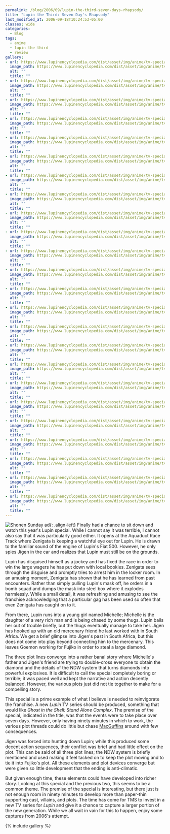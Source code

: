 ```yaml
---
permalink: /blog/2006/09/lupin-the-third-seven-days-rhapsody/
title: "Lupin the Third: Seven Day's Rhapsody"
last_modified_at: 2006-09-18T10:24:53-05:00
classes: wide
categories:
  - Blog
tags:
  - anime
  - lupin the third
  - review
gallery:
- url: https://www.lupinencyclopedia.com/dist/asset/img/anime/tv-specials/seven-days-rhapsody/media/lupin2006-01.jpg
  image_path: https://www.lupinencyclopedia.com/dist/asset/img/anime/tv-specials/seven-days-rhapsody/media/lupin2006-01.jpg
  alt: ""
  title: ""
- url: https://www.lupinencyclopedia.com/dist/asset/img/anime/tv-specials/seven-days-rhapsody/media/lupin2006-02.jpg
  image_path: https://www.lupinencyclopedia.com/dist/asset/img/anime/tv-specials/seven-days-rhapsody/media/lupin2006-02.jpg
  alt: ""
  title: ""
- url: https://www.lupinencyclopedia.com/dist/asset/img/anime/tv-specials/seven-days-rhapsody/media/lupin2006-03.jpg
  image_path: https://www.lupinencyclopedia.com/dist/asset/img/anime/tv-specials/seven-days-rhapsody/media/lupin2006-03.jpg
  alt: ""
  title: ""
- url: https://www.lupinencyclopedia.com/dist/asset/img/anime/tv-specials/seven-days-rhapsody/media/lupin2006-04.jpg
  image_path: https://www.lupinencyclopedia.com/dist/asset/img/anime/tv-specials/seven-days-rhapsody/media/lupin2006-04.jpg
  alt: ""
  title: ""
- url: https://www.lupinencyclopedia.com/dist/asset/img/anime/tv-specials/seven-days-rhapsody/media/lupin2006-05.jpg
  image_path: https://www.lupinencyclopedia.com/dist/asset/img/anime/tv-specials/seven-days-rhapsody/media/lupin2006-05.jpg
  alt: ""
  title: ""
- url: https://www.lupinencyclopedia.com/dist/asset/img/anime/tv-specials/seven-days-rhapsody/media/lupin2006-06.jpg
  image_path: https://www.lupinencyclopedia.com/dist/asset/img/anime/tv-specials/seven-days-rhapsody/media/lupin2006-06.jpg
  alt: ""
  title: ""
- url: https://www.lupinencyclopedia.com/dist/asset/img/anime/tv-specials/seven-days-rhapsody/media/lupin2006-07.jpg
  image_path: https://www.lupinencyclopedia.com/dist/asset/img/anime/tv-specials/seven-days-rhapsody/media/lupin2006-07.jpg
  alt: ""
  title: ""
- url: https://www.lupinencyclopedia.com/dist/asset/img/anime/tv-specials/seven-days-rhapsody/media/lupin2006-08.jpg
  image_path: https://www.lupinencyclopedia.com/dist/asset/img/anime/tv-specials/seven-days-rhapsody/media/lupin2006-08.jpg
  alt: ""
  title: ""
- url: https://www.lupinencyclopedia.com/dist/asset/img/anime/tv-specials/seven-days-rhapsody/media/lupin2006-09.jpg
  image_path: https://www.lupinencyclopedia.com/dist/asset/img/anime/tv-specials/seven-days-rhapsody/media/lupin2006-09.jpg
  alt: ""
  title: ""
- url: https://www.lupinencyclopedia.com/dist/asset/img/anime/tv-specials/seven-days-rhapsody/media/lupin2006-10.jpg
  image_path: https://www.lupinencyclopedia.com/dist/asset/img/anime/tv-specials/seven-days-rhapsody/media/lupin2006-10.jpg
  alt: ""
  title: ""
- url: https://www.lupinencyclopedia.com/dist/asset/img/anime/tv-specials/seven-days-rhapsody/media/lupin2006-11.jpg
  image_path: https://www.lupinencyclopedia.com/dist/asset/img/anime/tv-specials/seven-days-rhapsody/media/lupin2006-11.jpg
  alt: ""
  title: ""
- url: https://www.lupinencyclopedia.com/dist/asset/img/anime/tv-specials/seven-days-rhapsody/media/lupin2006-12.jpg
  image_path: https://www.lupinencyclopedia.com/dist/asset/img/anime/tv-specials/seven-days-rhapsody/media/lupin2006-12.jpg
  alt: ""
  title: ""
- url: https://www.lupinencyclopedia.com/dist/asset/img/anime/tv-specials/seven-days-rhapsody/media/lupin2006-13.jpg
  image_path: https://www.lupinencyclopedia.com/dist/asset/img/anime/tv-specials/seven-days-rhapsody/media/lupin2006-13.jpg
  alt: ""
  title: ""
- url: https://www.lupinencyclopedia.com/dist/asset/img/anime/tv-specials/seven-days-rhapsody/media/lupin2006-14.jpg
  image_path: https://www.lupinencyclopedia.com/dist/asset/img/anime/tv-specials/seven-days-rhapsody/media/lupin2006-14.jpg
  alt: ""
  title: ""
- url: https://www.lupinencyclopedia.com/dist/asset/img/anime/tv-specials/seven-days-rhapsody/media/lupin2006-15.jpg
  image_path: https://www.lupinencyclopedia.com/dist/asset/img/anime/tv-specials/seven-days-rhapsody/media/lupin2006-15.jpg
  alt: ""
  title: ""
- url: https://www.lupinencyclopedia.com/dist/asset/img/anime/tv-specials/seven-days-rhapsody/media/lupin2006-16.jpg
  image_path: https://www.lupinencyclopedia.com/dist/asset/img/anime/tv-specials/seven-days-rhapsody/media/lupin2006-16.jpg
  alt: ""
  title: ""
- url: https://www.lupinencyclopedia.com/dist/asset/img/anime/tv-specials/seven-days-rhapsody/media/lupin2006-17.jpg
  image_path: https://www.lupinencyclopedia.com/dist/asset/img/anime/tv-specials/seven-days-rhapsody/media/lupin2006-17.jpg
  alt: ""
  title: ""
- url: https://www.lupinencyclopedia.com/dist/asset/img/anime/tv-specials/seven-days-rhapsody/media/lupin2006-18.jpg
  image_path: https://www.lupinencyclopedia.com/dist/asset/img/anime/tv-specials/seven-days-rhapsody/media/lupin2006-18.jpg
  alt: ""
  title: ""
- url: https://www.lupinencyclopedia.com/dist/asset/img/anime/tv-specials/seven-days-rhapsody/media/lupin2006-19.jpg
  image_path: https://www.lupinencyclopedia.com/dist/asset/img/anime/tv-specials/seven-days-rhapsody/media/lupin2006-19.jpg
  alt: ""
  title: ""
- url: https://www.lupinencyclopedia.com/dist/asset/img/anime/tv-specials/seven-days-rhapsody/media/lupin2006-20.jpg
  image_path: https://www.lupinencyclopedia.com/dist/asset/img/anime/tv-specials/seven-days-rhapsody/media/lupin2006-20.jpg
  alt: ""
  title: ""
- url: https://www.lupinencyclopedia.com/dist/asset/img/anime/tv-specials/seven-days-rhapsody/media/lupin2006-21.jpg
  image_path: https://www.lupinencyclopedia.com/dist/asset/img/anime/tv-specials/seven-days-rhapsody/media/lupin2006-21.jpg
  alt: ""
  title: ""
- url: https://www.lupinencyclopedia.com/dist/asset/img/anime/tv-specials/seven-days-rhapsody/media/lupin2006-22.jpg
  image_path: https://www.lupinencyclopedia.com/dist/asset/img/anime/tv-specials/seven-days-rhapsody/media/lupin2006-22.jpg
  alt: ""
  title: ""
- url: https://www.lupinencyclopedia.com/dist/asset/img/anime/tv-specials/seven-days-rhapsody/media/lupin2006-23.jpg
  image_path: https://www.lupinencyclopedia.com/dist/asset/img/anime/tv-specials/seven-days-rhapsody/media/lupin2006-23.jpg
  alt: ""
  title: ""
- url: https://www.lupinencyclopedia.com/dist/asset/img/anime/tv-specials/seven-days-rhapsody/media/lupin2006-24.jpg
  image_path: https://www.lupinencyclopedia.com/dist/asset/img/anime/tv-specials/seven-days-rhapsody/media/lupin2006-24.jpg
  alt: ""
  title: ""
---
```


![Shonen Sunday ad](https://www.lupinencyclopedia.com/dist/asset/img/anime/tv-specials/seven-days-rhapsody/media/lupin2006-01.jpg){: .align-left}
Finally had a chance to sit down and watch this year's Lupin special. While I cannot say it was terrible, I cannot also
say that it was particularly good either. It opens at the Aquaduct Race Track where Zenigata is keeping a watchful eye
out for Lupin. He is drawn to the familiar sound of the engine of Lupin's Fiat 500. However, he only spies Jigen in the
car and realizes that Lupin must still be on the grounds.

Lupin has disguised himself as a jockey and has fixed the race in order to win the large wagers he has put down with
local bookies. Zenigata sees through the disguise and promptly tries to arrest him in the locker room. In an amusing
moment, Zenigata has shown that he has learned from past encounters. Rather than simply pulling Lupin's mask off, he
orders in a bomb squad and dumps the mask into steel box where it explodes harmlessly. While a small detail, it was
refreshing and amusing to see the franchise acknowledging that a particular gag has been used so often that even Zenigata
has caught on to it.

From there, Lupin runs into a young girl named Michelle; Michelle is the daughter of a very rich man and is being chased
by some thugs. Lupin bails her out of trouble briefly, but the thugs eventually manage to take her. Jigen has hooked up
with an old mercenary friend he last worked with in South Africa. We get a brief glimpse into Jigen's past in South Africa,
but this does not come into play beyond connecting him to the mercenary. This leaves Goemon working for Fujiko in order
to steal a large diamond.

The three plot lines converge into a rather banal story where Michelle's father and Jigen's friend are trying to double-cross
everyone to obtain the diamond and the details of the NDW system that turns diamonds into powerful explosives. It is
difficult to call the special completely boring or terrible; it was paced well and kept the narrative and action decently
balanced. However, the various plots just did not tie together to make for a compelling story.

This special is a prime example of what I believe is needed to reinvigorate the franchise.  A new _Lupin_ TV series should
be produced, something that would like _Ghost in the Shell: Stand Alone Complex_. The premise of the special, indicated
in the title, was that the events were to take place over seven days. However, only having ninety minutes in which to work,
the various plot threads could do little but chase [MacGuffins](http://en.wikipedia.org/wiki/Macguffin) around with few consequences.

Jigen was forced into hunting down Lupin; while this produced some decent action sequences, their conflict was brief and
had little effect on the plot. This can be said of all three plot lines; the NDW system is briefly mentioned and used
making it feel tacked on to keep the plot moving and to tie it into Fujiko's plot. All these elements and plot devices
converge but were given so little development that the ending is anti-climatic.

But given enough time, these elements could have developed into richer story. Looking at this special and the previous
two, this seems to be a common theme. The premise of the special is interesting, but there just is not enough room in
ninety minutes to develop more than paper-thin supporting cast, villains, and plots. The time has come for TMS to invest
in a new TV series for _Lupin_ and give it a chance to capture a larger portion of the new generation. While we all wait
in vain for this to happen, enjoy some captures from 2006's attempt.

{% include gallery %}